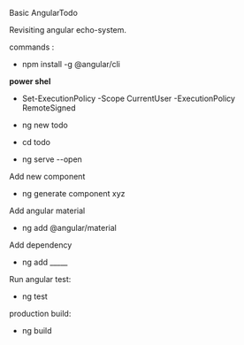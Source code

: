 Basic AngularTodo

Revisiting angular echo-system. 

commands : 

* npm install -g @angular/cli

**power shel**
* Set-ExecutionPolicy -Scope CurrentUser -ExecutionPolicy RemoteSigned 


* ng new todo
* cd todo
* ng serve --open


Add new component
* ng generate component xyz

Add angular material
* ng add @angular/material

Add dependency
* ng add _____

Run angular test: 
* ng test

production build:
* ng build 
